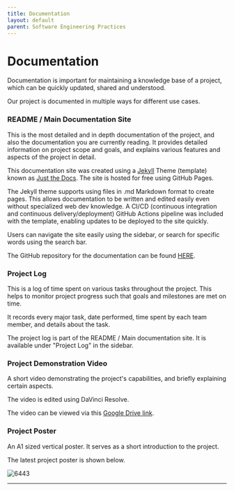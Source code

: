 ```yaml
---
title: Documentation
layout: default
parent: Software Engineering Practices
---
```


# Documentation

Documentation is important for maintaining a knowledge base of a project, which can be quickly updated, shared and understood.  

Our project is documented in multiple ways for different use cases.

### README / Main Documentation Site

This is the most detailed and in depth documentation of the project, and also the documentation you are currently reading. It provides detailed information on project scope and goals, and explains various features and aspects of the project in detail.  

This documentation site was created using a [Jekyll](https://jekyllrb.com) Theme (template) known as [Just the Docs](https://just-the-docs.github.io/just-the-docs/). The site is hosted for free using GitHub Pages.  

The Jekyll theme supports using files in .md Markdown format to create pages. This allows documentation to be written and edited easily even without specialized web dev knowledge. A CI/CD (continuous integration and continuous delivery/deployment) GitHub Actions pipeline was included with the template, enabling updates to be deployed to the site quickly.  

Users can navigate the site easily using the sidebar, or search for specific words using the search bar.  

The GitHub repository for the documentation can be found [HERE](https://github.com/LeeZeHao/Kiki_Delivery_Docs).  

### Project Log

This is a log of time spent on various tasks throughout the project. This helps to monitor project progress such that goals and milestones are met on time.  

It records every major task, date performed, time spent by each team member, and details about the task.  

The project log is part of the README / Main documentation site. It is available under "Project Log" in the sidebar.  


### Project Demonstration Video

A short video demonstrating the project's capabilities, and briefly explaining certain aspects.  

The video is edited using DaVinci Resolve.  

The video can be viewed via this [Google Drive link](https://drive.google.com/file/d/1AA8hcPEHy1BFPZqKXotlP5D0RDkyJ07f/view?usp=drive_link).

### Project Poster

An A1 sized vertical poster. It serves as a short introduction to the project.  

The latest project poster is shown below.  

![6443](https://github.com/user-attachments/assets/0d08f5e7-694a-48d7-abcc-a7b07d7ac316)






  


----

[Just the Docs]: https://just-the-docs.github.io/just-the-docs/
[GitHub Pages]: https://docs.github.com/en/pages
[README]: https://github.com/just-the-docs/just-the-docs-template/blob/main/README.md
[Jekyll]: https://jekyllrb.com
[GitHub Pages / Actions workflow]: https://github.blog/changelog/2022-07-27-github-pages-custom-github-actions-workflows-beta/
[use this template]: https://github.com/just-the-docs/just-the-docs-template/generate
